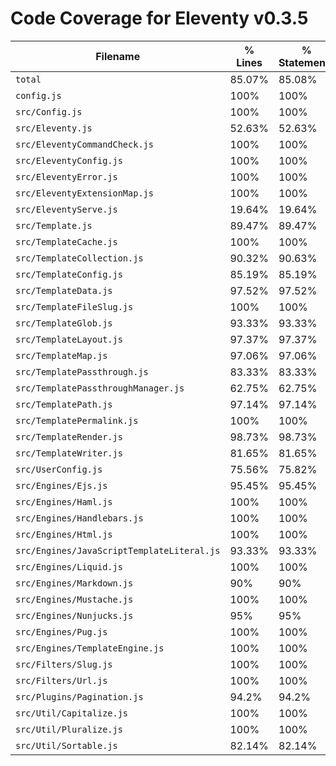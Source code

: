 # Code Coverage for Eleventy v0.3.5

| Filename                                   | % Lines | % Statements | % Functions | % Branches |
| ------------------------------------------ | ------- | ------------ | ----------- | ---------- |
| `total`                                    | 85.07%  | 85.08%       | 82.37%      | 76.45%     |
| `config.js`                                | 100%    | 100%         | 100%        | 100%       |
| `src/Config.js`                            | 100%    | 100%         | 100%        | 100%       |
| `src/Eleventy.js`                          | 52.63%  | 52.63%       | 34.78%      | 22.73%     |
| `src/EleventyCommandCheck.js`              | 100%    | 100%         | 100%        | 87.5%      |
| `src/EleventyConfig.js`                    | 100%    | 100%         | 100%        | 100%       |
| `src/EleventyError.js`                     | 100%    | 100%         | 100%        | 100%       |
| `src/EleventyExtensionMap.js`              | 100%    | 100%         | 100%        | 90%        |
| `src/EleventyServe.js`                     | 19.64%  | 19.64%       | 46.15%      | 0%         |
| `src/Template.js`                          | 89.47%  | 89.47%       | 82.22%      | 81.65%     |
| `src/TemplateCache.js`                     | 100%    | 100%         | 100%        | 100%       |
| `src/TemplateCollection.js`                | 90.32%  | 90.63%       | 85.71%      | 83.33%     |
| `src/TemplateConfig.js`                    | 85.19%  | 85.19%       | 62.5%       | 94.44%     |
| `src/TemplateData.js`                      | 97.52%  | 97.52%       | 100%        | 78.13%     |
| `src/TemplateFileSlug.js`                  | 100%    | 100%         | 100%        | 100%       |
| `src/TemplateGlob.js`                      | 93.33%  | 93.33%       | 100%        | 87.5%      |
| `src/TemplateLayout.js`                    | 97.37%  | 97.37%       | 100%        | 92.86%     |
| `src/TemplateMap.js`                       | 97.06%  | 97.06%       | 100%        | 83.33%     |
| `src/TemplatePassthrough.js`               | 83.33%  | 83.33%       | 75%         | 0%         |
| `src/TemplatePassthroughManager.js`        | 62.75%  | 62.75%       | 76.92%      | 66.67%     |
| `src/TemplatePath.js`                      | 97.14%  | 97.14%       | 93.33%      | 95.45%     |
| `src/TemplatePermalink.js`                 | 100%    | 100%         | 100%        | 100%       |
| `src/TemplateRender.js`                    | 98.73%  | 98.73%       | 100%        | 94.44%     |
| `src/TemplateWriter.js`                    | 81.65%  | 81.65%       | 73.33%      | 78.13%     |
| `src/UserConfig.js`                        | 75.56%  | 75.82%       | 62.07%      | 57.14%     |
| `src/Engines/Ejs.js`                       | 95.45%  | 95.45%       | 85.71%      | 66.67%     |
| `src/Engines/Haml.js`                      | 100%    | 100%         | 100%        | 100%       |
| `src/Engines/Handlebars.js`                | 100%    | 100%         | 100%        | 100%       |
| `src/Engines/Html.js`                      | 100%    | 100%         | 100%        | 100%       |
| `src/Engines/JavaScriptTemplateLiteral.js` | 93.33%  | 93.33%       | 100%        | 100%       |
| `src/Engines/Liquid.js`                    | 100%    | 100%         | 100%        | 83.33%     |
| `src/Engines/Markdown.js`                  | 90%     | 90%          | 87.5%       | 75%        |
| `src/Engines/Mustache.js`                  | 100%    | 100%         | 100%        | 100%       |
| `src/Engines/Nunjucks.js`                  | 95%     | 95%          | 100%        | 75%        |
| `src/Engines/Pug.js`                       | 100%    | 100%         | 100%        | 75%        |
| `src/Engines/TemplateEngine.js`            | 100%    | 100%         | 100%        | 100%       |
| `src/Filters/Slug.js`                      | 100%    | 100%         | 100%        | 100%       |
| `src/Filters/Url.js`                       | 100%    | 100%         | 100%        | 100%       |
| `src/Plugins/Pagination.js`                | 94.2%   | 94.2%        | 88.89%      | 88.46%     |
| `src/Util/Capitalize.js`                   | 100%    | 100%         | 100%        | 100%       |
| `src/Util/Pluralize.js`                    | 100%    | 100%         | 100%        | 100%       |
| `src/Util/Sortable.js`                     | 82.14%  | 82.14%       | 69.23%      | 95%        |
